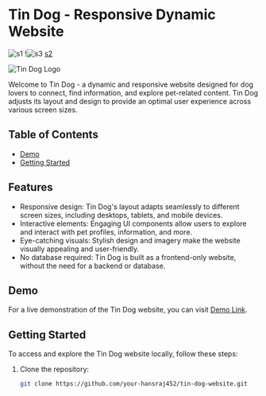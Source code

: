 # Tin Dog - Responsive Dynamic Website

![s1](https://github.com/hansraj452/tindog/assets/96901841/be72a003-3a34-4d16-90c6-35ddb1c8b924)
!![s3](https://github.com/hansraj452/tindog/assets/96901841/a77adec1-c1f8-4769-9c3c-7273d604476c)
[s2](https://github.com/hansraj452/tindog/assets/96901841/59d8ce78-36c7-461c-9439-f792b75d6bba)

![Tin Dog Logo](link-to-logo.png](https://hansraj452.github.io/tindog/#cta))

Welcome to Tin Dog - a dynamic and responsive website designed for dog lovers to connect, find information, and explore pet-related content. Tin Dog adjusts its layout and design to provide an optimal user experience across various screen sizes.

## Table of Contents

- [Demo](https://hansraj452.github.io/tindog/#cta)
- [Getting Started](#getting-started)


## Features

- Responsive design: Tin Dog's layout adapts seamlessly to different screen sizes, including desktops, tablets, and mobile devices.
- Interactive elements: Engaging UI components allow users to explore and interact with pet profiles, information, and more.
- Eye-catching visuals: Stylish design and imagery make the website visually appealing and user-friendly.
- No database required: Tin Dog is built as a frontend-only website, without the need for a backend or database.

## Demo

For a live demonstration of the Tin Dog website, you can visit [Demo Link](https://hansraj452.github.io/tindog/#cta).

## Getting Started

To access and explore the Tin Dog website locally, follow these steps:

1. Clone the repository:

   ```bash
   git clone https://github.com/your-hansraj452/tin-dog-website.git
